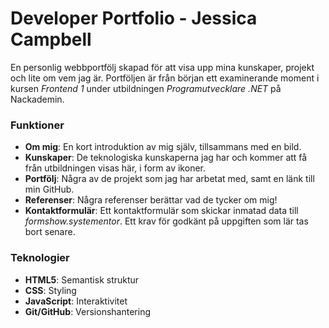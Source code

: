 # Developer Portfolio - Jessica Campbell
En personlig webbportfölj skapad för att visa upp mina kunskaper, projekt och lite om vem jag är. Portföljen är från början ett examinerande moment i kursen *Frontend 1* under utbildningen *Programutvecklare .NET* på Nackademin.

### Funktioner
- **Om mig**: En kort introduktion av mig själv, tillsammans med en bild.
- **Kunskaper**: De teknologiska kunskaperna jag har och kommer att få från utbildningen visas här, i form av ikoner.
- **Portfölj**: Några av de projekt som jag har arbetat med, samt en länk till min GitHub.
- **Referenser**: Några referenser berättar vad de tycker om mig!
- **Kontaktformulär**: Ett kontaktformulär som skickar inmatad data till *formshow.systementor*. Ett krav för godkänt på uppgiften som lär tas bort senare.

### Teknologier
- **HTML5**: Semantisk struktur
- **CSS**: Styling
- **JavaScript**: Interaktivitet
- **Git/GitHub**: Versionshantering
